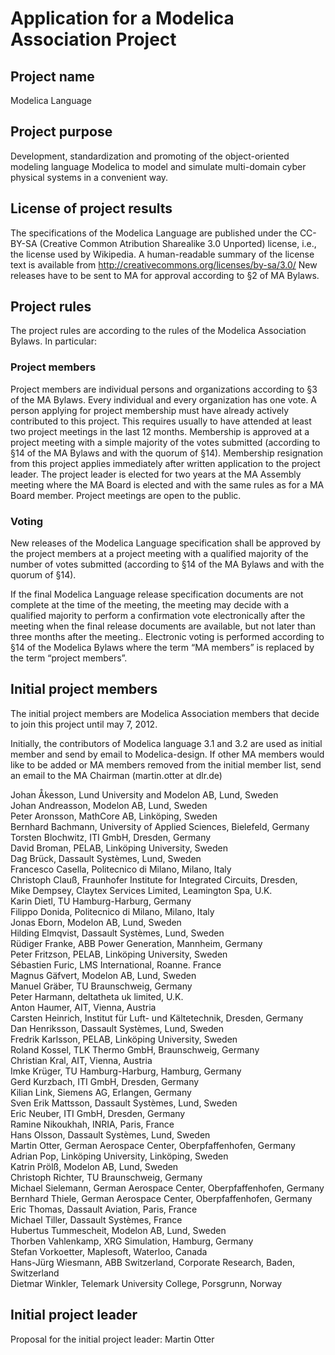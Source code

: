 # Application for a Modelica Association Project 

## Project name
Modelica Language

## Project purpose
Development, standardization and promoting of the object-oriented modeling language Modelica to model 
and simulate multi-domain cyber physical systems in a convenient way.

## License of project results
The specifications of the Modelica Language are published under the CC-BY-SA (Creative Common 
Atribution Sharealike 3.0 Unported) license, i.e., the license used by Wikipedia. A human-readable 
summary of the license text is available from http://creativecommons.org/licenses/by-sa/3.0/
New releases have to be sent to MA for approval according to §2 of MA Bylaws.

## Project rules
The project rules are according to the rules of the Modelica Association Bylaws. In particular: 
### Project members 
Project members are individual persons and organizations according to §3 of the MA Bylaws. Every 
individual and every organization has one vote. A person applying for project membership must have 
already actively contributed to this project. This requires usually to have attended at least two project 
meetings in the last 12 months. Membership is approved at a project meeting with a simple majority of the 
votes submitted (according to §14 of the MA Bylaws and with the quorum of §14). Membership 
resignation from this project applies immediately after written application to the project leader. The 
project leader is elected for two years at the MA Assembly meeting where the MA Board is elected and 
with the same rules as for a MA Board member. Project meetings are open to the public.

### Voting 
New releases of the Modelica Language specification shall be approved by the project members at a 
project meeting with a qualified majority of the number of votes submitted (according to §14 of the MA 
Bylaws and with the quorum of §14).

If the final Modelica Language release specification documents are not complete at the time of the 
meeting, the meeting may decide with a qualified majority to perform a confirmation vote electronically 
after the meeting when the final release documents are available, but not later than three months after the 
meeting.. Electronic voting is performed according to §14 of the Modelica Bylaws where the term “MA 
members” is replaced by the term “project members”.

## Initial project members
The initial project members are Modelica Association members that decide to join this project until may 7, 
2012. 

Initially, the contributors of Modelica language 3.1 and 3.2 are used as initial member and send by email 
to Modelica-design. If other MA members would like to be added or MA members removed from the 
initial member list, send an email to the MA Chairman (martin.otter at dlr.de) 

Johan Åkesson, Lund University and Modelon AB, Lund, Sweden  
Johan Andreasson, Modelon AB, Lund, Sweden  
Peter Aronsson, MathCore AB, Linköping, Sweden  
Bernhard Bachmann, University of Applied Sciences, Bielefeld, Germany  
Torsten Blochwitz, ITI GmbH, Dresden, Germany  
David Broman, PELAB, Linköping University, Sweden  
Dag Brück, Dassault Systèmes, Lund, Sweden  
Francesco Casella, Politecnico di Milano, Milano, Italy  
Christoph Clauß, Fraunhofer Institute for Integrated Circuits, Dresden,  
Mike Dempsey, Claytex Services Limited, Leamington Spa, U.K.  
Karin Dietl, TU Hamburg-Harburg, Germany  
Filippo Donida, Politecnico di Milano, Milano, Italy  
Jonas Eborn, Modelon AB, Lund, Sweden  
Hilding Elmqvist, Dassault Systèmes, Lund, Sweden  
Rüdiger Franke, ABB Power Generation, Mannheim, Germany  
Peter Fritzson, PELAB, Linköping University, Sweden  
Sébastien Furic, LMS International, Roanne. France  
Magnus Gäfvert, Modelon AB, Lund, Sweden  
Manuel Gräber, TU Braunschweig, Germany  
Peter Harmann, deltatheta uk limited, U.K.  
Anton Haumer, AIT, Vienna, Austria  
Carsten Heinrich, Institut für Luft- und Kältetechnik, Dresden, Germany  
Dan Henriksson, Dassault Systèmes, Lund, Sweden  
Fredrik Karlsson, PELAB, Linköping University, Sweden  
Roland Kossel, TLK Thermo GmbH, Braunschweig, Germany  
Christian Kral, AIT, Vienna, Austria  
Imke Krüger, TU Hamburg-Harburg, Hamburg, Germany  
Gerd Kurzbach, ITI GmbH, Dresden, Germany  
Kilian Link, Siemens AG, Erlangen, Germany  
Sven Erik Mattsson, Dassault Systèmes, Lund, Sweden  
Eric Neuber, ITI GmbH, Dresden, Germany  
Ramine Nikoukhah, INRIA, Paris, France  
Hans Olsson, Dassault Systèmes, Lund, Sweden  
Martin Otter, German Aerospace Center, Oberpfaffenhofen, Germany  
Adrian Pop, Linköping University, Linköping, Sweden  
Katrin Prölß, Modelon AB, Lund, Sweden  
Christoph Richter, TU Braunschweig, Germany  
Michael Sielemann, German Aerospace Center, Oberpfaffenhofen, Germany  
Bernhard Thiele, German Aerospace Center, Oberpfaffenhofen, Germany  
Eric Thomas, Dassault Aviation, Paris, France  
Michael Tiller, Dassault Systèmes, France  
Hubertus Tummescheit, Modelon AB, Lund, Sweden  
Thorben Vahlenkamp, XRG Simulation, Hamburg, Germany  
Stefan Vorkoetter, Maplesoft, Waterloo, Canada  
Hans-Jürg Wiesmann, ABB Switzerland, Corporate Research, Baden, Switzerland  
Dietmar Winkler, Telemark University College, Porsgrunn, Norway  

## Initial project leader
Proposal for the initial project leader: Martin Otter

